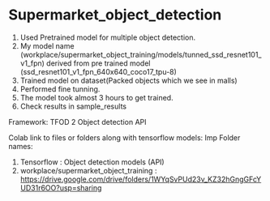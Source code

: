 # Supermarket_object_detection

1. Used Pretrained model for multiple object detection.
2. My model name (workplace/supermarket_object_training/models/tunned_ssd_resnet101_v1_fpn) derived from pre trained model (ssd_resnet101_v1_fpn_640x640_coco17_tpu-8)
3. Trained model on dataset(Packed objects which we see in malls)
4. Performed fine tunning.
5. The model took almost 3 hours to get trained.
6. Check results in sample_results

Framework: TFOD 2 Object detection API

Colab link to files or folders along with tensorflow models:
Imp Folder names:

1. Tensorflow : Object detection models (API)
2. workplace/supermarket_object_training : 
https://drive.google.com/drive/folders/1WYqSvPUd23v_KZ32hGngGFcYUD31r6OO?usp=sharing
